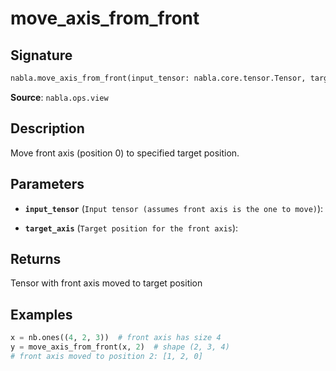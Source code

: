 # move_axis_from_front

## Signature

```python
nabla.move_axis_from_front(input_tensor: nabla.core.tensor.Tensor, target_axis: int) -> nabla.core.tensor.Tensor
```

**Source**: `nabla.ops.view`

## Description

Move front axis (position 0) to specified target position.

## Parameters

- **`input_tensor`** (`Input tensor (assumes front axis is the one to move)`): 

- **`target_axis`** (`Target position for the front axis`): 

## Returns

Tensor with front axis moved to target position

## Examples

```python
x = nb.ones((4, 2, 3))  # front axis has size 4
y = move_axis_from_front(x, 2)  # shape (2, 3, 4)
# front axis moved to position 2: [1, 2, 0]
```
